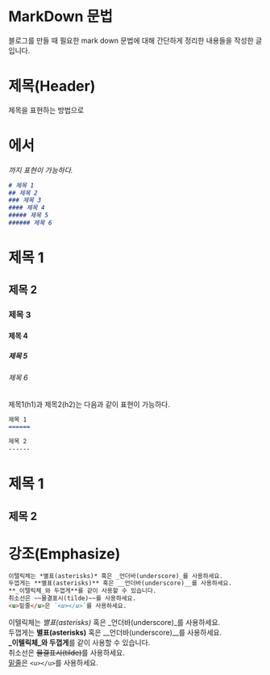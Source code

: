 [comment]: <> (mark down 문법에 대해 정리한 글)
# MarkDown 문법
블로그를 만들 때 필요한 mark down 문법에 대해 간단하게 정리한 내용들을 작성한 글입니다.

# 제목(Header)
제목을 표현하는 방법으로 <h1> 에서 <h6> 까지 표현이 가능하다.

```markdown
# 제목 1
## 제목 2
### 제목 3
#### 제목 4 
##### 제목 5
###### 제목 6
```

# 제목 1
## 제목 2
### 제목 3
#### 제목 4
##### 제목 5
###### 제목 6

제목1(h1)과 제목2(h2)는 다음과 같이 표현이 가능하다.
```markdown
제목 1
======

제목 2
------
```

제목 1
======

제목 2
------


# 강조(Emphasize)
```markdown
이텔릭체는 *별표(asterisks)* 혹은 _언더바(underscore)_를 사용하세요.  
두껍게는 **별표(asterisks)** 혹은 __언더바(underscore)__를 사용하세요.  
**_이텔릭체_와 두껍게**를 같이 사용할 수 있습니다.  
취소선은 ~~물결표시(tilde)~~를 사용하세요.  
<u>밑줄</u>은 `<u></u>`를 사용하세요.  
```
이텔릭체는 *별표(asterisks)* 혹은 _언더바(underscore)_를 사용하세요.  
두껍게는 **별표(asterisks)** 혹은 __언더바(underscore)__를 사용하세요.  
**_이텔릭체_와 두껍게**를 같이 사용할 수 있습니다.  
취소선은 ~~물결표시(tilde)~~를 사용하세요.  
<u>밑줄</u>은 `<u></u>`를 사용하세요.  